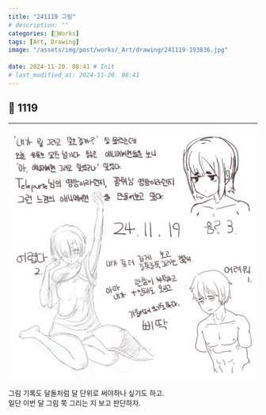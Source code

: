 ```yaml
---
title: "241119 그림"
# description: ""
categories: [🍇Works]
tags: [Art, Drawing]
image: "/assets/img/post/works/_Art/drawing/241119-193836.jpg"

date: 2024-11-20. 08:41 # Init
# last_modified_at: 2024-11-20. 08:41
---
```


## 📀 1119

---

![241119-193836](/assets/img/post/works/_Art/drawing/241119-193836.jpg)

그림 기록도 달돌처럼 달 단위로 써야하나 싶기도 하고.  
일단 이번 달 그림 쭉 그리는 지 보고 판단하자.  
